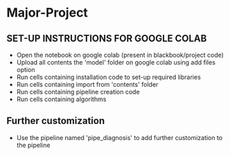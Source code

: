 # Major-Project

## SET-UP INSTRUCTIONS FOR GOOGLE COLAB

- Open the notebook on google colab (present in blackbook/project code)
- Upload all contents the 'model' folder on google colab using add files option
- Run cells containing installation code to set-up required libraries
- Run cells containing import from 'contents' folder
- Run cells containing pipeline creation code
- Run cells containing algorithms

## Further customization
- Use the pipeline named 'pipe_diagnosis' to add further customization to the pipeline
